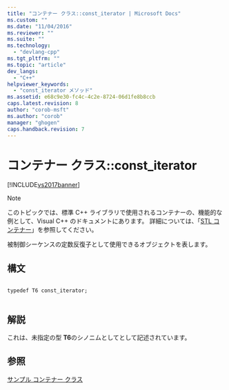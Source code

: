```yaml
---
title: "コンテナー クラス::const_iterator | Microsoft Docs"
ms.custom: ""
ms.date: "11/04/2016"
ms.reviewer: ""
ms.suite: ""
ms.technology: 
  - "devlang-cpp"
ms.tgt_pltfrm: ""
ms.topic: "article"
dev_langs: 
  - "C++"
helpviewer_keywords: 
  - "const_iterator メソッド"
ms.assetid: e68c9e30-fc4c-4c2e-8724-06d1fe8b8ccb
caps.latest.revision: 8
author: "corob-msft"
ms.author: "corob"
manager: "ghogen"
caps.handback.revision: 7
---
```

# コンテナー クラス::const_iterator
[!INCLUDE[vs2017banner](../assembler/inline/includes/vs2017banner.md)]

> [!NOTE]
>  このトピックでは、標準 C\+\+ ライブラリで使用されるコンテナーの、機能的な例として、Visual C\+\+ のドキュメントにあります。  詳細については、「[STL コンテナー](../standard-library/stl-containers.md)」を参照してください。  
  
 被制御シーケンスの定数反復子として使用できるオブジェクトを表します。  
  
## 構文  
  
```  
  
typedef T6 const_iterator;  
  
```  
  
## 解説  
 これは、未指定の型 **T6**のシノニムとしてとして記述されています。  
  
## 参照  
 [サンプル コンテナー クラス](../Topic/Sample%20Container%20Class.md)